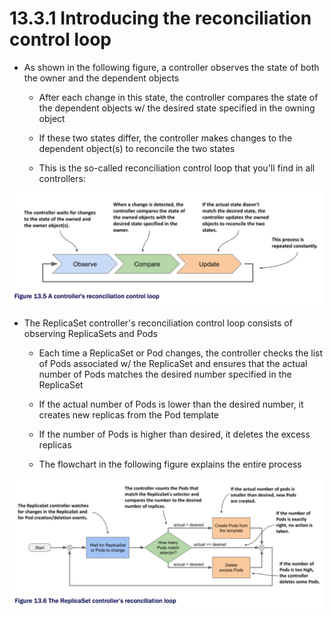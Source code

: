 # 13.3.1 Introducing the reconciliation control loop

* As shown in the following figure, a controller observes the state of both the owner and the dependent objects

  * After each change in this state, the controller compares the state of the dependent objects w/ the desired state specified in the owning object

  * If these two states differ, the controller makes changes to the dependent object(s) to reconcile the two states

  * This is the so-called reconciliation control loop that you'll find in all controllers:

![Fig. 1 A controller's reconciliation control loop](../../../../../img/kubernetes-in-action.demo/chpt13/replicaset-controller/reconciliation-control-loop/diag01.png)

* The ReplicaSet controller's reconciliation control loop consists of observing ReplicaSets and Pods

  * Each time a ReplicaSet or Pod changes, the controller checks the list of Pods associated w/ the ReplicaSet and ensures that the actual number of Pods matches the desired number specified in the ReplicaSet

  * If the actual number of Pods is lower than the desired number, it creates new replicas from the Pod template

  * If the number of Pods is higher than desired, it deletes the excess replicas

  * The flowchart in the following figure explains the entire process

![Fig. 2 The ReplicaSet controller's reconciliation loop](../../../../../img/kubernetes-in-action.demo/chpt13/replicaset-controller/reconciliation-control-loop/diag02.png)
